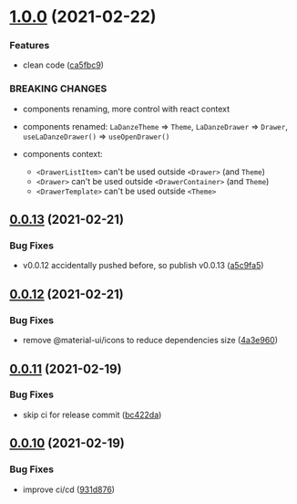 # [1.0.0](https://github.com/pchmn/la-danze-ui/compare/v0.0.13...v1.0.0) (2021-02-22)


### Features

* clean code ([ca5fbc9](https://github.com/pchmn/la-danze-ui/commit/ca5fbc9792a95840bda527d649603b81be568306))


### BREAKING CHANGES

* components renaming, more control with react context

* components renamed: `LaDanzeTheme` => `Theme`, `LaDanzeDrawer` => `Drawer`, `useLaDanzeDrawer()` => `useOpenDrawer()`
* components context:
  * `<DrawerListItem>` can't be used outside `<Drawer>` (and `Theme`)
  * `<Drawer>` can't be used outside `<DrawerContainer>`  (and `Theme`)
  * `<DrawerTemplate>` can't be used outside `<Theme>`

## [0.0.13](https://github.com/pchmn/la-danze-ui/compare/v0.0.12...v0.0.13) (2021-02-21)


### Bug Fixes

* v0.0.12 accidentally pushed before, so publish v0.0.13 ([a5c9fa5](https://github.com/pchmn/la-danze-ui/commit/a5c9fa557e75a0aec253953f46e71049496572fb))

## [0.0.12](https://github.com/pchmn/la-danze-ui/compare/v0.0.11...v0.0.12) (2021-02-21)


### Bug Fixes

* remove @material-ui/icons to reduce dependencies size ([4a3e960](https://github.com/pchmn/la-danze-ui/commit/4a3e9606b6cdc2a905ea286b728d8f0e8ef4bedb))

## [0.0.11](https://github.com/pchmn/la-danze-ui/compare/v0.0.10...v0.0.11) (2021-02-19)


### Bug Fixes

* skip ci for release commit ([bc422da](https://github.com/pchmn/la-danze-ui/commit/bc422da6470dcf1f9f00f2167f7c25c943d05d6f))

## [0.0.10](https://github.com/pchmn/la-danze-ui/compare/v0.0.9...v0.0.10) (2021-02-19)


### Bug Fixes

* improve ci/cd ([931d876](https://github.com/pchmn/la-danze-ui/commit/931d87686b4ef142a42700c74960400bca303fe5))
